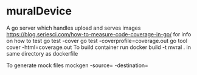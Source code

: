 # muralDevice
A go server which handles upload and serves images
https://blog.seriesci.com/how-to-measure-code-coverage-in-go/ for info on how to test
go test -cover
go test -coverprofile=coverage.out
go tool cover -html=coverage.out
To build container run 
docker build -t mvral .
in same directory as dockerfile


To generate mock files
mockgen -source=<source> -destination=<destination>
